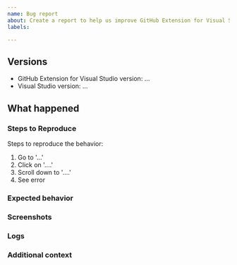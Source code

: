 ```yaml
---
name: Bug report
about: Create a report to help us improve GitHub Extension for Visual Studio
labels: 

---
```


<!-- Hello! Please read the [Contributing Guidelines](https://github.com/github/VisualStudio/blob/master/CONTRIBUTING.md) before submitting an issue regarding the GitHub Extension for Visual Studio. -->

## Versions
 - GitHub Extension for Visual Studio version: ...
 - Visual Studio version: ...

## What happened
<!--A clear and concise description of what the bug is.-->

### Steps to Reproduce
Steps to reproduce the behavior:
1. Go to '...'
2. Click on '....'
3. Scroll down to '....'
4. See error

### Expected behavior
<!--A clear and concise description of what you expected to happen.-->

### Screenshots
<!--If applicable, add screenshots to help explain your problem.-->

### Logs
<!--If applicable, add logs. To include log files:
  1. Close Visual Studio if it's open
  2. Open a Developer Command Prompt for VS2015
  3. Run devenv /log
  4. Reproduce your issue
  5. Close VS
  6. Locate the following files on your system and email them to windows@github.com or create a gist and link it in the issue report:
   - `%appdata%\Microsoft\VisualStudio\14.0\ActivityLog.xml`
   - `%localappdata%\temp\extension.log`
   - `%localappdata%\GitHubVisualStudio\extension.log`
   - Windows Event Viewer
-->

### Additional context
<!--Add any other context about the problem here.-->
